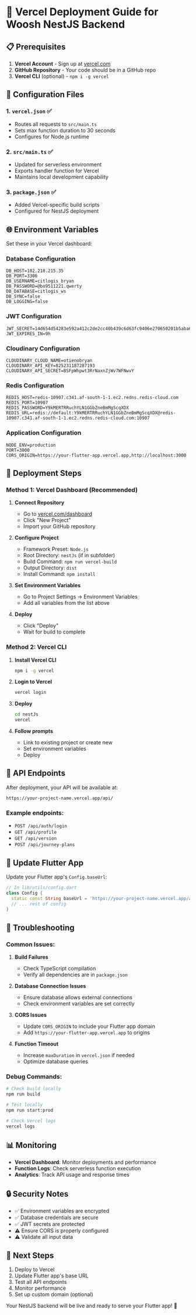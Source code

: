 # 🚀 Vercel Deployment Guide for Woosh NestJS Backend

## 📋 Prerequisites

1. **Vercel Account** - Sign up at [vercel.com](https://vercel.com)
2. **GitHub Repository** - Your code should be in a GitHub repo
3. **Vercel CLI** (optional) - `npm i -g vercel`

## 🔧 Configuration Files

### 1. `vercel.json` ✅
- Routes all requests to `src/main.ts`
- Sets max function duration to 30 seconds
- Configures for Node.js runtime

### 2. `src/main.ts` ✅
- Updated for serverless environment
- Exports handler function for Vercel
- Maintains local development capability

### 3. `package.json` ✅
- Added Vercel-specific build scripts
- Configured for NestJS deployment

## 🌐 Environment Variables

Set these in your Vercel dashboard:

### Database Configuration
```env
DB_HOST=102.218.215.35
DB_PORT=3306
DB_USERNAME=citlogis_bryan
DB_PASSWORD=@bo9511221.qwerty
DB_DATABASE=citlogis_ws
DB_SYNC=false
DB_LOGGING=false
```

### JWT Configuration
```env
JWT_SECRET=14d654d54283e592a412c2de2cc40b439c6d63fc9406e270650201b5aba6a73f99a345341694cc5bb5a3e09ff85ccb49ce7f49f2e89a9362ea61fc9558968c47
JWT_EXPIRES_IN=9h
```

### Cloudinary Configuration
```env
CLOUDINARY_CLOUD_NAME=otienobryan
CLOUDINARY_API_KEY=825231187287193
CLOUDINARY_API_SECRET=BSFpWhpwt3RrNaxnZjWv7WFNwvY
```

### Redis Configuration
```env
REDIS_HOST=redis-10907.c341.af-south-1-1.ec2.redns.redis-cloud.com
REDIS_PORT=10907
REDIS_PASSWORD=Y9kMERTRRuchYLN1GGbZneBmMgScqXDX
REDIS_URL=redis://default:Y9kMERTRRuchYLN1GGbZneBmMgScqXDX@redis-10907.c341.af-south-1-1.ec2.redns.redis-cloud.com:10907
```

### Application Configuration
```env
NODE_ENV=production
PORT=3000
CORS_ORIGIN=https://your-flutter-app.vercel.app,http://localhost:3000
```

## 🚀 Deployment Steps

### Method 1: Vercel Dashboard (Recommended)

1. **Connect Repository**
   - Go to [vercel.com/dashboard](https://vercel.com/dashboard)
   - Click "New Project"
   - Import your GitHub repository

2. **Configure Project**
   - Framework Preset: `Node.js`
   - Root Directory: `nestJs` (if in subfolder)
   - Build Command: `npm run vercel-build`
   - Output Directory: `dist`
   - Install Command: `npm install`

3. **Set Environment Variables**
   - Go to Project Settings → Environment Variables
   - Add all variables from the list above

4. **Deploy**
   - Click "Deploy"
   - Wait for build to complete

### Method 2: Vercel CLI

1. **Install Vercel CLI**
   ```bash
   npm i -g vercel
   ```

2. **Login to Vercel**
   ```bash
   vercel login
   ```

3. **Deploy**
   ```bash
   cd nestJs
   vercel
   ```

4. **Follow prompts**
   - Link to existing project or create new
   - Set environment variables
   - Deploy

## 🔗 API Endpoints

After deployment, your API will be available at:
```
https://your-project-name.vercel.app/api/
```

### Example endpoints:
- `POST /api/auth/login`
- `GET /api/profile`
- `GET /api/version`
- `POST /api/journey-plans`

## 🔄 Update Flutter App

Update your Flutter app's `Config.baseUrl`:

```dart
// In lib/utils/config.dart
class Config {
  static const String baseUrl = 'https://your-project-name.vercel.app/api';
  // ... rest of config
}
```

## 🐛 Troubleshooting

### Common Issues:

1. **Build Failures**
   - Check TypeScript compilation
   - Verify all dependencies are in `package.json`

2. **Database Connection Issues**
   - Ensure database allows external connections
   - Check environment variables are set correctly

3. **CORS Issues**
   - Update `CORS_ORIGIN` to include your Flutter app domain
   - Add `https://your-flutter-app.vercel.app` to origins

4. **Function Timeout**
   - Increase `maxDuration` in `vercel.json` if needed
   - Optimize database queries

### Debug Commands:
```bash
# Check build locally
npm run build

# Test locally
npm run start:prod

# Check Vercel logs
vercel logs
```

## 📊 Monitoring

- **Vercel Dashboard**: Monitor deployments and performance
- **Function Logs**: Check serverless function execution
- **Analytics**: Track API usage and response times

## 🔒 Security Notes

- ✅ Environment variables are encrypted
- ✅ Database credentials are secure
- ✅ JWT secrets are protected
- ⚠️ Ensure CORS is properly configured
- ⚠️ Validate all input data

## 🎯 Next Steps

1. Deploy to Vercel
2. Update Flutter app's base URL
3. Test all API endpoints
4. Monitor performance
5. Set up custom domain (optional)

Your NestJS backend will be live and ready to serve your Flutter app! 🚀 